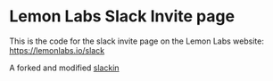 # Lemon Labs Slack Invite page

This is the code for the slack invite page on the Lemon Labs website: https://lemonlabs.io/slack

A forked and modified [slackin](https://github.com/rauchg/slackin)
